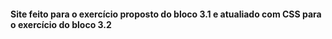 #### Site feito para o exercício proposto do bloco 3.1 e atualiado com CSS para o exercício do bloco 3.2

